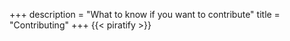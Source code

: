 +++
description = "What to know if you want to contribute"
title = "Contributing"
+++
{{< piratify >}}